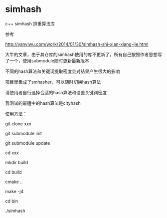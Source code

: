 # simhash
c++ simhash 排重算法库

参考

http://yanyiwu.com/work/2014/01/30/simhash-shi-xian-xiang-jie.html

大牛的文章，由于其仓库的simhash使用的库不更新了，所有自己按照作者思想写了一个，使用submodule随时更新最新版本

不同的hash算法和关键词提取密度会对结果产生很大的影响

项目里集成了smhasher，可以随时切换hash算法

请使用者自行选择合适的hash算法和设置关键词密度

我测试的最适中的hash算法是cityhash

使用方法：

git clone xxx

git submodule init

git submodule update

cd xxx

mkdir build

cd build

cmake ..

make -j4

cd bin

./simhash
